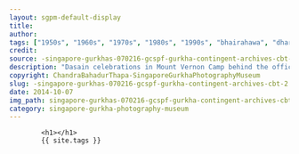 ```yaml
---
layout: sgpm-default-display
title: 
author: 
tags: ["1950s", "1960s", "1970s", "1980s", "1990s", "bhairahawa", "dharan", "gurkhas", "kathmandu", "nepal", "pokhara", "singapore", "singapore gurkha archive", "singapore gurkha old photographs", "singapore gurkha photography museum", "singapore gurkhas"]
credit: 
source: -singapore-gurkhas-070216-gcspf-gurkha-contingent-archives-cbt-2
description: "Dasain celebrations in Mount Vernon Camp behind the officers' residence. Date: Late 1970s."
copyright: ChandraBahadurThapa-SingaporeGurkhaPhotographyMuseum
slug: -singapore-gurkhas-070216-gcspf-gurkha-contingent-archives-cbt-2
date: 2014-10-07
img_path: singapore-gurkhas-070216-gcspf-gurkha-contingent-archives-cbt-2.jpg
category: singapore-gurkha-photography-museum
---
```

	 		

	 		<h1></h1>
	 		{{ site.tags }}
	 		
